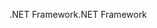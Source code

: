 <span data-ttu-id="6743b-101">.NET Framework</span><span class="sxs-lookup"><span data-stu-id="6743b-101">.NET Framework</span></span>